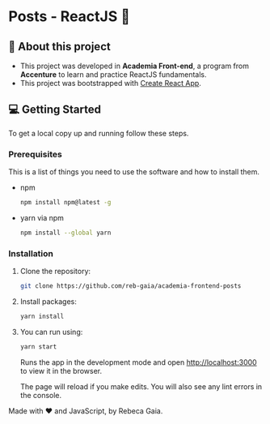 # Posts - ReactJS 💭

## 🌟 About this project
- This project was developed in **Academia Front-end**, a program from **Accenture** to learn and practice ReactJS fundamentals.
- This project was bootstrapped with [Create React App](https://github.com/facebook/create-react-app).

## 💻 Getting Started

To get a local copy up and running follow these steps. 

### Prerequisites
This is a list of things you need to use the software and how to install them.
* npm
  ```sh
  npm install npm@latest -g
  ```
* yarn via npm
  ```sh
  npm install --global yarn
  ```

### Installation
1. Clone the repository:
   ```sh
   git clone https://github.com/reb-gaia/academia-frontend-posts
   ```
2. Install packages:
   ```sh
   yarn install
   ```
3. You can run using:
   ```sh
   yarn start
   ```
   Runs the app in the development mode and open [http://localhost:3000](http://localhost:3000) to view it in the browser.
   
    The page will reload if you make edits. You will also see any lint errors in the console.


Made with ❤️ and JavaScript, by Rebeca Gaia.